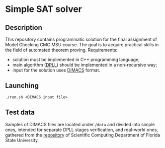 # Simple SAT solver

## Description
This repository contains programmatic solution for the final assignment of Model Checking CMC MSU course. The goal is to acquire practical skills in the field of automated theorem proving. Requirements: 
* solution must be implemented in C++ programming language;
* main algorithm ([DPLL](https://ru.wikipedia.org/wiki/DPLL)) should be implemented in a non-recursive way;
* input for the solution uses [DIMACS](https://fairmut3x.wordpress.com/2011/07/29/cnf-conjunctive-normal-form-dimacs-format-explained/) format.

## Launching
`./run.sh <DIMACS input file>`

## Test data
Samples of DIMACS files are located under `/data` and divided into simple ones, intended for separate DPLL stages verification, and real-world ones, gathered from the [repository](https://people.sc.fsu.edu/~jburkardt/data/cnf/cnf.html) of Scientific Computing Department of Florida State University.
